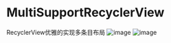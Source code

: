 # MultiSupportRecyclerView
RecyclerView优雅的实现多条目布局
![image](https://github.com/mr2014/MultiSupportRecyclerView/raw/master/art/1.png)
![image](https://github.com/mr2014/MultiSupportRecyclerView/raw/master/art/2.png)
